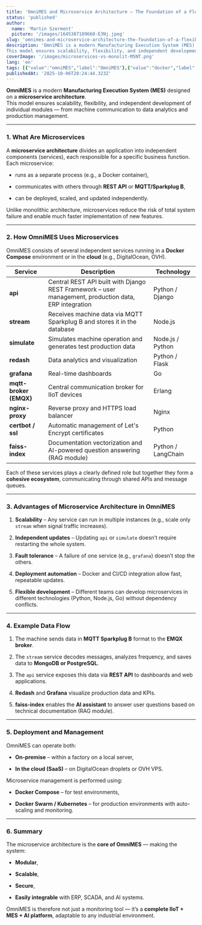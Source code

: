 ```yaml
---
title: 'OmniMES and Microservice Architecture – The Foundation of a Flexible MES System'
status: 'published'
author:
  name: 'Martin Szerment'
  picture: '/images/1645307189660-E3Nj.jpeg'
slug: 'omnimes-and-microservice-architecture-the-foundation-of-a-flexible-mes-system'
description: 'OmniMES is a modern Manufacturing Execution System (MES) designed on a microservice architecture.
This model ensures scalability, flexibility, and independent development of individual modules — from machine communication to data analytics and production management.'
coverImage: '/images/microservices-vs-monolit-M5NT.png'
lang: 'en'
tags: [{"value":"omniMES","label":"OmniMES"},{"value":"docker","label":"docker"},{"value":"microServices","label":"Micro Services"}]
publishedAt: '2025-10-06T20:24:44.323Z'
---
```


**OmniMES** is a modern **Manufacturing Execution System (MES)** designed on a **microservice architecture**.\
This model ensures scalability, flexibility, and independent development of individual modules — from machine communication to data analytics and production management.

---

### 1. What Are Microservices

A **microservice architecture** divides an application into independent components (services), each responsible for a specific business function.\
Each microservice:

- runs as a separate process (e.g., a Docker container),

- communicates with others through **REST API** or **MQTT/Sparkplug B**,

- can be deployed, scaled, and updated independently.

Unlike monolithic architecture, microservices reduce the risk of total system failure and enable much faster implementation of new features.

---

### 2. How OmniMES Uses Microservices

OmniMES consists of several independent services running in a **Docker Compose** environment or in the **cloud** (e.g., DigitalOcean, OVH).

| Service | Description | Technology |
| --- | --- | --- |
| **api** | Central REST API built with Django REST Framework – user management, production data, ERP integration | Python / Django |
| **stream** | Receives machine data via MQTT Sparkplug B and stores it in the database | Node.js |
| **simulate** | Simulates machine operation and generates test production data | Node.js / Python |
| **redash** | Data analytics and visualization | Python / Flask |
| **grafana** | Real-time dashboards | Go |
| **mqtt-broker (EMQX)** | Central communication broker for IIoT devices | Erlang |
| **nginx-proxy** | Reverse proxy and HTTPS load balancer | Nginx |
| **certbot / ssl** | Automatic management of Let's Encrypt certificates | Python |
| **faiss-index** | Documentation vectorization and AI-powered question answering (RAG module) | Python / LangChain |

Each of these services plays a clearly defined role but together they form a **cohesive ecosystem**, communicating through shared APIs and message queues.

---

### 3. Advantages of Microservice Architecture in OmniMES

1. **Scalability** – Any service can run in multiple instances (e.g., scale only `stream` when signal traffic increases).

2. **Independent updates** – Updating `api` or `simulate` doesn’t require restarting the whole system.

3. **Fault tolerance** – A failure of one service (e.g., `grafana`) doesn’t stop the others.

4. **Deployment automation** – Docker and CI/CD integration allow fast, repeatable updates.

5. **Flexible development** – Different teams can develop microservices in different technologies (Python, Node.js, Go) without dependency conflicts.

---

### 4. Example Data Flow

1. The machine sends data in **MQTT Sparkplug B** format to the **EMQX broker**.

2. The `stream` service decodes messages, analyzes frequency, and saves data to **MongoDB or PostgreSQL**.

3. The `api` service exposes this data via **REST API** to dashboards and web applications.

4. **Redash** and **Grafana** visualize production data and KPIs.

5. **faiss-index** enables the **AI assistant** to answer user questions based on technical documentation (RAG module).

---

### 5. Deployment and Management

OmniMES can operate both:

- **On-premise** – within a factory on a local server,

- **In the cloud (SaaS)** – on DigitalOcean droplets or OVH VPS.

Microservice management is performed using:

- **Docker Compose** – for test environments,

- **Docker Swarm / Kubernetes** – for production environments with auto-scaling and monitoring.

---

### 6. Summary

The microservice architecture is the **core of OmniMES** — making the system:

- **Modular**,

- **Scalable**,

- **Secure**,

- **Easily integrable** with ERP, SCADA, and AI systems.

OmniMES is therefore not just a monitoring tool — it’s a **complete IIoT + MES + AI platform**, adaptable to any industrial environment.